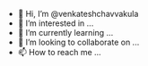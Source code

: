 - 👋 Hi, I’m @venkateshchavvakula
- 👀 I’m interested in ...
- 🌱 I’m currently learning ...
- 💞️ I’m looking to collaborate on ...
- 📫 How to reach me ...

<!---
venkateshchavvakula/venkateshchavvakula is a ✨ special ✨ repository because its `README.md` (this file) appears on your GitHub profile.
You can click the Preview link to take a look at your changes.
--->
